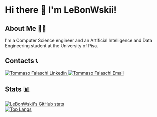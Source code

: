 # Hi there 👋 I'm LeBonWskii!
## About Me 👨‍💻
I'm a Computer Science engineer and an Artificial Intelligence and Data Engineering student at the University of Pisa.
## Contacts 📞
<a href="https://www.linkedin.com/in/tommasofalaschi/" rel="nofollow">
    <img src="https://camo.githubusercontent.com/8c0692475a5bfc1d9e7361074bdb648e567cae7b5b40ffd32adae31180b0d7b6/68747470733a2f2f696d672e736869656c64732e696f2f62616467652f4c696e6b6564496e2d3030373742353f7374796c653d666f722d7468652d6261646765266c6f676f3d6c696e6b6564696e266c6f676f436f6c6f723d7768697465" alt="Tommaso Falaschi Linkedin" data-canonical-src="https://img.shields.io/badge/LinkedIn-0077B5?style=for-the-badge&amp;logo=linkedin&amp;logoColor=white" style="max-width: 100%;">
  </a>
  <a href="mailto:tommasofalaschi02@gmail.com">
    <img src="https://camo.githubusercontent.com/e5cfad4cbb1e023463333923b069b81749d94e8ff5722f851c7bb01d65bb0e95/68747470733a2f2f696d672e736869656c64732e696f2f62616467652f476d61696c2d4431343833363f7374796c653d666f722d7468652d6261646765266c6f676f3d676d61696c266c6f676f436f6c6f723d7768697465" alt="Tommaso Falaschi Email" data-canonical-src="https://img.shields.io/badge/Gmail-D14836?style=for-the-badge&amp;logo=gmail&amp;logoColor=white" style="max-width: 100%;">
  </a>
  
  ## Stats 📊
  
[![LeBonWskii's GitHub stats](https://github-readme-stats.vercel.app/api?username=LeBonWskii&count_private=true&show_icons=true&theme=github_dark)](https://github.com/LeBonWskii/github-readme-stats)
<br>
[![Top Langs](https://github-readme-stats.vercel.app/api/top-langs/?username=LeBonWskii&layout=compact&theme=github_dark)](https://github.com/LeBonWskii/github-readme-stats)

